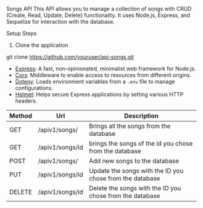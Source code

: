 Songs API
This API allows you to manage a collection of songs with CRUD (Create, Read, Update, Delete) functionality. It uses Node.js, Express, and Sequelize for interaction with the database.

Setup Steps
1. Clone the application

git clone https://github.com/youruser/api-songs.git



- [Express](https://www.npmjs.com/package/express): A fast, non-opinionated, minimalist web framework for Node.js.
- [Cors](https://www.npmjs.com/package/cors): Middleware to enable access to resources from different origins.
- [Dotenv](https://www.npmjs.com/package/dotenv): Loads environment variables from a `.env` file to manage configurations.
- [Helmet](https://www.npmjs.com/package/helmet): Helps secure Express applications by setting various HTTP headers.



| Method | Url | Description 
| ------ | --- | ----------- 
| GET    | /apiv1/songs/ | Brings all the songs from the database | 
| GET    | /apiv1/songs/id | brings the songs of the id you chose from the database | |
| POST   | /apiv1/songs/ | Add new songs to the database|
| PUT    | /apiv1/songs/id | Update the songs with the ID you chose from the database |
| DELETE | /apiv1/songs/id | Delete the songs with the ID you chose from the database | 
